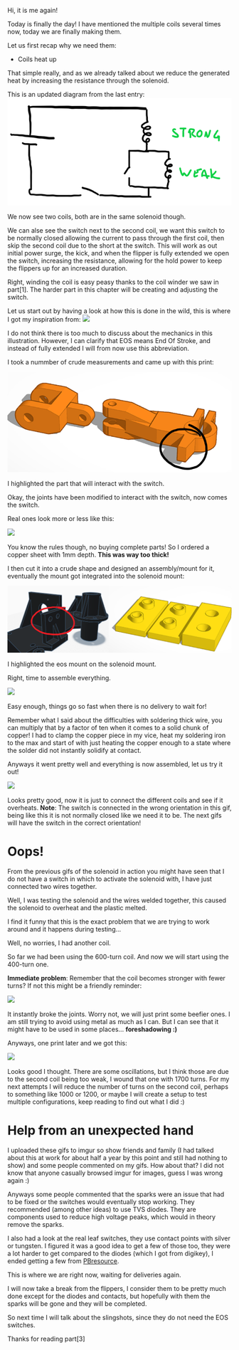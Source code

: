 Hi, it is me again!

Today is finally the day! I have mentioned the multiple coils several times now, today we are finally making them.


Let us first recap why we need them:
 - Coils heat up

That simple really, and as we already talked about we reduce the generated heat by increasing the resistance through the solenoid.

This is an updated diagram from the last entry:
![](https://raw.githubusercontent.com/bumpnumb/Pinball/main/Images/Wiring_diagram_2.png)

We now see two coils, both are in the same solenoid though.

We can alse see the switch next to the second coil, we want this switch to be normally closed allowing the current to pass through the first coil, then skip the second coil due to the short at the switch. This will work as out initial power surge, the kick, and when the flipper is fully extended we open the switch, increasing the resistance, allowing for the hold power to keep the flippers up for an increased duration.

Right, winding the coil is easy peasy thanks to the coil winder we saw in part[1].
The harder part in this chapter will be creating and adjusting the switch.

Let us start out by having a look at how this is done in the wild, this is where I got my inspiration from:
![](https://www.marcospecialties.com/pinball-parts-blog/wp-content/uploads/2020/06/eos-switch-flippper-coil-marco-pinball.jpg)

I do not think there is too much to discuss about the mechanics in this illustration. However, I can clarify that EOS means End Of Stroke, and instead of fully extended I will from now use this abbreviation.

I took a nummber of crude measurements and came up with this print:

![](https://raw.githubusercontent.com/bumpnumb/Pinball/main/Images/Flipper_joint.PNG)

I highlighted the part that will interact with the switch.

Okay, the joints have been modified to interact with the switch, now comes the switch.

Real ones look more or less like this:

![](https://www.marcospecialties.com//images/products/ASW-A1-162/large.JPG)

You know the rules though, no buying complete parts! So I ordered a copper sheet with 1mm depth. **This was way too thick!**

I then cut it into a crude shape and designed an assembly/mount for it, eventually the mount got integrated into the solenoid mount:

![](https://raw.githubusercontent.com/bumpnumb/Pinball/main/Images/EOS_assembly.png)

I highlighted the eos mount on the solenoid mount.

Right, time to assemble everything. 

![](https://i.imgur.com/5hWxXiZ.jpg)

Easy enough, things go so fast when there is no delivery to wait for!

Remember what I said about the difficulties with soldering thick wire, you can multiply that by a factor of ten when it comes to a solid chunk of copper!
I had to clamp the copper piece in my vice, heat my soldering iron to the max and start of with just heating the copper enough to a state where the solder did not instantly solidify at contact.

Anyways it went pretty well and everything is now assembled, let us try it out!

![](https://raw.githubusercontent.com/bumpnumb/Pinball/main/Images/First_eos_test.gif)

Looks pretty good, now it is just to connect the different coils and see if it overheats. **Note**: The switch is connected in the wrong orientation in this gif, being like this it is not normally closed like we need it to be. The next gifs will have the switch in the correct orientation!


# Oops!

From the previous gifs of the solenoid in action you might have seen that I do not have a switch in which to activate the solenoid with, I have just connected two wires together.

Well, I was testing the solenoid and the wires welded together, this caused the solenoid to overheat and the plastic melted. 

I find it funny that this is the exact problem that we are trying to work around and it happens during testing...

Well, no worries, I had another coil.

So far we had been using the 600-turn coil. And now we will start using the 400-turn one.

**Immediate problem**: 
Remember that the coil becomes stronger with fewer turns? If not this might be a friendly reminder:

![](https://raw.githubusercontent.com/bumpnumb/Pinball/main/Images/Solenoid_breaking_1.gif)

It instantly broke the joints. Worry not, we will just print some beefier ones. I am still trying to avoid using metal as much as I can. But I can see that it might have to be used in some places... **foreshadowing :)**

Anyways, one print later and we got this:

![](https://raw.githubusercontent.com/bumpnumb/Pinball/main/Images/Solenoid_working_4_slowmo.gif)

Looks good I thought. There are some oscillations, but I think those are due to the second coil being too weak, I wound that one with 1700 turns. For my next attempts I will reduce the number of turns on the second coil, perhaps to something like 1000 or 1200, or maybe I will create a setup to test multiple configurations, keep reading to find out what I did :)


# Help from an unexpected hand

I uploaded these gifs to imgur so show friends and family (I had talked about this at work for about half a year by this point and still had nothing to show) and some people commented on my gifs. How about that? I did not know that anyone casually browsed imgur for images, guess I was wrong again :)

Anyways some people commented that the sparks were an issue that had to be fixed or the switches would eventually stop working. They recommended (among other ideas) to use TVS diodes. They are components used to reduce high voltage peaks, which would in theory remove the sparks.

I also had a look at the real leaf switches, they use contact points with silver or tungsten. I figured it was a good idea to get a few of those too, they were a lot harder to get compared to the diodes (which I got from digikey), I ended getting a few from [PBresource](http://www.pbresource.com/pfswitch.htm#common).

This is where we are right now, waiting for deliveries again.

I will now take a break from the flippers, I consider them to be pretty much done except for the diodes and contacts, but hopefully with them the sparks will be gone and they will be completed.

So next time I will talk about the slingshots, since they do not need the EOS switches.

Thanks for reading part[3]







